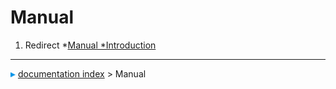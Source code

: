 # Manual
1.  Redirect   *[Manual   *Introduction](Manual_Introduction.md)



---
![](images/Right_arrow.png) [documentation index](../README.md) > Manual
